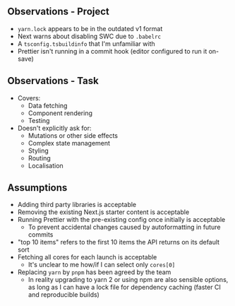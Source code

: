 ## Observations - Project

- `yarn.lock` appears to be in the outdated v1 format
- Next warns about disabling SWC due to `.babelrc`
- A `tsconfig.tsbuildinfo` that I'm unfamiliar with
- Prettier isn't running in a commit hook (editor configured to run it on-save)

## Observations - Task

- Covers:
  - Data fetching
  - Component rendering
  - Testing
- Doesn't explicitly ask for:
  - Mutations or other side effects
  - Complex state management
  - Styling
  - Routing
  - Localisation

## Assumptions

- Adding third party libraries is acceptable
- Removing the existing Next.js starter content is acceptable
- Running Prettier with the pre-existing config once initially is acceptable
  - To prevent accidental changes caused by autoformatting in future commits
- "top 10 items" refers to the first 10 items the API returns on its default sort
- Fetching all cores for each launch is acceptable
  - It's unclear to me how/if I can select only `cores[0]`
- Replacing `yarn` by `pnpm` has been agreed by the team
  - In reality upgrading to yarn 2 or using npm are also sensible options, as long as I can have a lock file for dependency caching (faster CI and reproducible builds)
